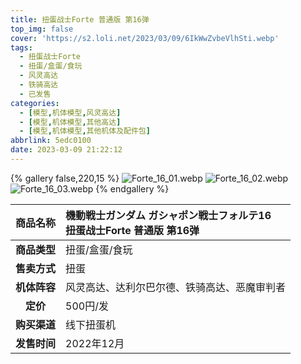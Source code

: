 ```yaml
---
title: 扭蛋战士Forte 普通版 第16弹
top_img: false
cover: 'https://s2.loli.net/2023/03/09/6IkWwZvbeVlhSti.webp'
tags:
  - 扭蛋战士Forte
  - 扭蛋/盒蛋/食玩
  - 风灵高达
  - 铁骑高达
  - 已发售
categories:
  - [模型,机体模型,风灵高达]
  - [模型,机体模型,其他高达]
  - [模型,机体模型,其他机体及配件包]
abbrlink: 5edc0100
date: 2023-03-09 21:22:12
---
```


{% gallery false,220,15 %}
![Forte_16_01.webp](https://s2.loli.net/2023/03/09/6IkWwZvbeVlhSti.webp)
![Forte_16_02.webp](https://s2.loli.net/2023/03/09/PviEq7tYXy4egn9.webp)
![Forte_16_03.webp](https://s2.loli.net/2023/03/09/OwumY2UVJXscaT9.webp)
{% endgallery %}

| **商品名称** | 機動戦士ガンダム ガシャポン戦士フォルテ16<br>扭蛋战士Forte 普通版 第16弹 |
|:---:|:---|
| **商品类型** | 扭蛋/盒蛋/食玩 |
| **售卖方式** | 扭蛋 |
| **机体阵容** | 风灵高达、达利尔巴尔德、铁骑高达、恶魔审判者 |
| **定价** | 500円/发 |
| **购买渠道** | 线下扭蛋机 |
| **发售时间** | 2022年12月 |